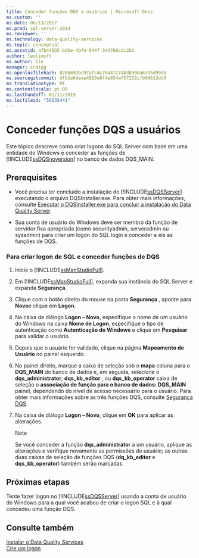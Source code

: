 ```yaml
---
title: Conceder funções DQS a usuários | Microsoft Docs
ms.custom: ''
ms.date: 06/13/2017
ms.prod: sql-server-2014
ms.reviewer: ''
ms.technology: data-quality-services
ms.topic: conceptual
ms.assetid: afb445b5-bdbe-4bfe-844f-344766cdc2b2
author: leolimsft
ms.author: lle
manager: craigg
ms.openlocfilehash: 020b692bc97afc4c76447274b3b900a6355d99d8
ms.sourcegitcommit: dfb1e6deaa4919a0f4e654af57252cfb09613dd5
ms.translationtype: MT
ms.contentlocale: pt-BR
ms.lasthandoff: 02/11/2019
ms.locfileid: "56035441"
---
```

# <a name="grant-dqs-roles-to-users"></a>Conceder funções DQS a usuários
  Este tópico descreve como criar logons do SQL Server com base em uma entidade do Windows e conceder as funções de [!INCLUDE[ssDQSnoversion](../../includes/ssdqsnoversion-md.md)] no banco de dados DQS_MAIN.  
  
## <a name="prerequisites"></a>Prerequisites  
  
-   Você precisa ter concluído a instalação do [!INCLUDE[ssDQSServer](../../includes/ssdqsserver-md.md)] executando o arquivo DQSInstaller.exe. Para obter mais informações, consulte [Executar o DQSInstaller.exe para concluir a instalação do Data Quality Server](run-dqsinstaller-exe-to-complete-data-quality-server-installation.md).  
  
-   Sua conta de usuário do Windows deve ser membro da função de servidor fixa apropriada (como securityadmin, serveradmin ou sysadmin) para criar um logon do SQL login e conceder a ele as funções de DQS.  
  
### <a name="to-create-sql-login-and-grant-dqs-roles"></a>Para criar logon de SQL e conceder funções de DQS  
  
1.  Inicie o [!INCLUDE[ssManStudioFull](../../includes/ssmanstudiofull-md.md)].  
  
2.  Em [!INCLUDE[ssManStudioFull](../../includes/ssmanstudiofull-md.md)], expanda sua instância do SQL Server e expanda **Segurança**.  
  
3.  Clique com o botão direito do mouse na pasta **Segurança** , aponte para **Novo**e clique em **Logon**.  
  
4.  Na caixa de diálogo **Logon – Novo**, especifique o nome de um usuário do Windows na caixa **Nome de Logon**, especifique o tipo de autenticação como **Autenticação do Windows** e clique em **Pesquisar** para validar o usuário.  
  
5.  Depois que o usuário for validado, clique na página **Mapeamento de Usuário** no painel esquerdo.  
  
6.  No painel direito, marque a caixa de seleção sob o **mapa** coluna para o **DQS_MAIN** do banco de dados e, em seguida, selecione o **dqs_administrator**, **dqs_kb_editor** , ou **dqs_kb_operator** caixa de seleção o **associação de função para o banco de dados: DQS_MAIN** painel, dependendo do nível de acesso necessário para o usuário. Para obter mais informações sobre as três funções DQS, consulte [Segurança DQS](../dqs-security.md).  
  
7.  Na caixa de diálogo **Logon – Novo**, clique em **OK** para aplicar as alterações.  
  
    > [!NOTE]  
    >  Se você conceder a função **dqs_administrator** a um usuário, aplique as alterações e verifique novamente as permissões de usuário; as outras duas caixas de seleção de funções DQS (**dq_kb_editor** e **dqs_kb_operator**) também serão marcadas.  
  
## <a name="next-steps"></a>Próximas etapas  
 Tente fazer logon no [!INCLUDE[ssDQSServer](../../includes/ssdqsserver-md.md)] usando a conta de usuário do Windows para a qual você acabou de criar o logon SQL e à qual concedeu uma função DQS.  
  
## <a name="see-also"></a>Consulte também  
 [Instalar o Data Quality Services](install-data-quality-services.md)   
 [Crie um logon](../../relational-databases/security/authentication-access/create-a-login.md)  
  
  
